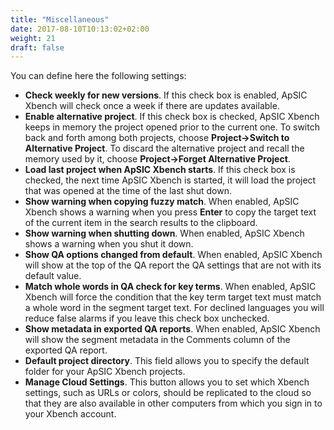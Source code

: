 ```yaml
---
title: "Miscellaneous"
date: 2017-08-10T10:13:02+02:00
weight: 21
draft: false
---
```


You can define here the following settings:

* **Check weekly for new versions**. If this check box is enabled, ApSIC Xbench
  will check once a week if there are updates available.
* **Enable alternative project**. If this check box is checked, ApSIC Xbench
  keeps in memory the project opened prior to the current one. To switch back
  and forth among both projects, choose 
  **Project->Switch to Alternative Project**. To discard the alternative
  project and recall the memory	used by it, choose
  **Project->Forget Alternative Project**.
* **Load last project when ApSIC Xbench starts**. If this check box is checked,
  the next time ApSIC Xbench is started, it will load the project that was
  opened at the time of the last shut down.
* **Show warning when copying fuzzy match**. When enabled, ApSIC Xbench shows a
  warning when you press **Enter** to copy the target text of the current item
  in the search results to the clipboard.
* **Show warning when shutting down**. When enabled, ApSIC Xbench shows a
  warning when you shut it down.
* **Show QA options changed from default**. When enabled, ApSIC Xbench will
  show at the top of the QA report the QA settings that are not with its
  default value.
* **Match whole words in QA check for key terms**. When enabled, ApSIC Xbench
  will force the condition that the key term target text must match a whole
  word in the segment target text. For declined languages you will reduce false
  alarms if you leave this check box unchecked.
* **Show metadata in exported QA reports**. When enabled, ApSIC Xbench will show
  the segment metadata in the Comments column of the exported QA report. 
* **Default project directory**. This field allows you to specify the default
  folder for your ApSIC Xbench projects.
* **Manage Cloud Settings**. This button allows you to set which Xbench
  settings, such as URLs or colors, should be replicated to the cloud so that
  they are also available in other computers from which you sign in to your
  Xbench account.
